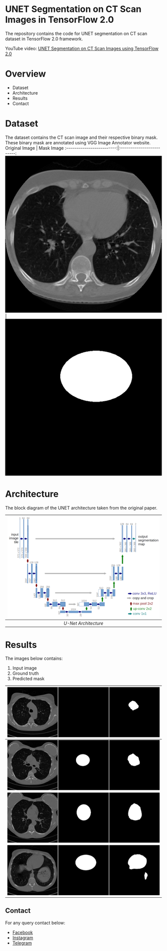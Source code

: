 # UNET Segmentation on CT Scan Images in TensorFlow 2.0
The repository contains the code for UNET segmentation on CT scan dataset in TensorFlow 2.0 framework.

YouTube video: [UNET Segmentation on CT Scan Images using TensorFlow 2.0](https://youtu.be/xIvmg4IqeIk)

# Overview
- Dataset
- Architecture
- Results
- Contact

# Dataset
The dataset contains the CT scan image and their respective binary mask. These binary mask are annotated using VGG Image Annotator website.
Original Image             |  Mask Image
:-------------------------:|:-------------------------:
![](img/image.jpg)  |  ![](img/mask.jpg)

# Architecture
The block diagram of the UNET architecture taken from the original paper.

| ![U-Net Architecture](img/u-net-architecture.png) |
| :--: |
| *U-Net Architecture* |

# Results
The images below contains:
1. Input image
2. Ground truth 
3. Predicted mask

| ![](results/100051_1-044.png) |
| :--: |
| ![](results/100051_1-057.png) |
| ![](results/100051_1-074.png) |
| ![](results/100051_1-101.png) |

## Contact
For any query contact below:
- [Facebook](https://www.facebook.com/idiotdeveloper)
- [Instagram](https://www.instagram.com/nikhilroxtomar/)
- [Telegram](https://t.me/idiotdeveloper)
